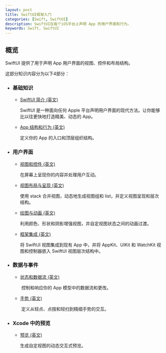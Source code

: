 ```yaml
---
layout: post
title: SwiftUI框架入门
categories: [Swift, SwiftUI]
description: SwiftUI在每个iOS平台上声明 App 的用户界面和行为。
keywords: Swift, SwiftUI
---
```


## 概览

SwiftUI 提供了用于声明 App 用户界面的视图、控件和布局结构。

这部分知识内容分为以下4部分：

- ### 基础知识

  - [SwiftUI 简介 (英文)](https://developer.apple.com/tutorials/SwiftUI)

    SwiftUI 是一种面向任何 Apple 平台声明用户界面的现代方法。让你能够比以往更快地打造精美、动态的 App。

  - [App 结构和行为 (英文)](https://developer.apple.com/documentation/swiftui/app-structure-and-behavior)

    定义你的 App 的入口和顶层组织结构。

- ### 用户界面

  - [视图和控件 (英文)](https://developer.apple.com/documentation/swiftui/views-and-controls)

    在屏幕上呈现你的内容并处理用户互动。

  - [视图布局与呈现 (英文)](https://developer.apple.com/documentation/swiftui/view-layout-and-presentation)

    使用 stack 合并视图，动态地生成视图组和 list，并定义视图呈现和层次结构。

  - [绘图与动画 (英文)](https://developer.apple.com/documentation/swiftui/drawing-and-animation)

    利用颜色、形状和阴影增强视图，并自定视图状态之间的动画过渡。

  - [框架集成 (英文)](https://developer.apple.com/documentation/swiftui/framework-integration)

    将 SwiftUI 视图集成到现有 App 中，并将 AppKit、UIKit 和 WatchKit 视图和控制器嵌入 SwiftUI 视图层次结构中。

- ### 数据与事件

  - [状态和数据流 (英文)](https://developer.apple.com/documentation/swiftui/state-and-data-flow)

    ​	控制和响应你的 App 模型中的数据流和更改。

  - [手势 (英文)](https://developer.apple.com/documentation/swiftui/gestures)

    ​	定义从轻点、点按和轻扫到精细手势的交互。

- ### Xcode 中的预览

  - [预览 (英文)](https://developer.apple.com/documentation/swiftui/previews)

    生成自定视图的动态交互式预览。

